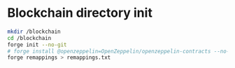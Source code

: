 # Blockchain directory init

```sh
mkdir /blockchain
cd /blockchain
forge init --no-git
# forge install @openzeppelin=OpenZeppelin/openzeppelin-contracts --no-git
forge remappings > remappings.txt
```

